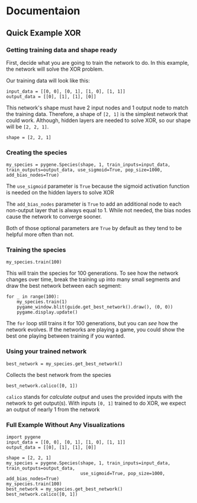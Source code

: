 # Documentaion

## Quick Example XOR

### Getting training data and shape ready
First, decide what you are going to train the network to do.
In this example, the network will solve the XOR problem.

Our training data will look like this:
```
input_data = [[0, 0], [0, 1], [1, 0], [1, 1]]
output_data = [[0], [1], [1], [0]]
``` 
This network's shape must have 2 input nodes and 1 output node to match the
training data. Therefore, a shape of `[2, 1]` is the simplest network that could work.
Although, hidden layers are needed to solve XOR, so our shape will be `[2, 2, 1]`.

`shape = [2, 2, 1]`

### Creating the species
```
my_species = pygene.Species(shape, 1, train_inputs=input_data, train_outputs=output_data, use_sigmoid=True, pop_size=1000, add_bias_nodes=True)                       
```

The `use_sigmoid` parameter is `True` because the sigmoid activation function is needed on
the hidden layers to solve XOR

The `add_bias_nodes` parameter is `True` to add an additional node to each
non-output layer that is always equal to 1. While not needed, the bias nodes
cause the network to converge sooner.

Both of those optional parameters are `True` by default as they tend to be helpful
more often than not.

### Training the species

`my_species.train(100)`

This will train the species for 100 generations.
To see how the network changes over time, break the training
up into many small segments and draw the best network 
between each segment:

```
for _ in range(100):
    my_species.train(1)
    pygame_window.blit(guide.get_best_network().draw(), (0, 0))
    pygame.display.update()
```

The `for` loop still trains it for 100 generations, but you can *see* how the network evolves.
If the networks are playing a game, you could show the best one playing between
training if you wanted.

### Using your trained network

`best_network = my_species.get_best_network()`

Collects the best network from the species

`best_network.calico([0, 1])`

`calico` stands for *calculate output* and uses the provided inputs with the
network to get output(s).
With inputs `[0, 1]` trained to do XOR, we expect an output of nearly 1 from the network

### Full Example Without Any Visualizations

```
import pygene
input_data = [[0, 0], [0, 1], [1, 0], [1, 1]]
output_data = [[0], [1], [1], [0]]

shape = [2, 2, 1]
my_species = pygene.Species(shape, 1, train_inputs=input_data, train_outputs=output_data,
                            use_sigmoid=True, pop_size=1000, add_bias_nodes=True)
my_species.train(100)
best_network = my_species.get_best_network()
best_network.calico([0, 1])
```